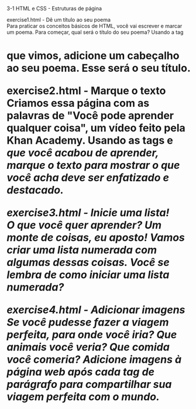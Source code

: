 3-1 HTML e CSS - Estruturas de página

exercise1.html - Dê um título ao seu poema<br>
Para praticar os conceitos básicos de HTML, você vai escrever e marcar um poema. Para começar, qual será o título do seu poema? Usando a tag <h1> que vimos, adicione um cabeçalho ao seu poema. Esse será o seu título.

exercise2.html - Marque o texto<br>
Criamos essa página com as palavras de "Você pode aprender qualquer coisa", um vídeo feito pela Khan Academy. Usando as tags <strong> e <em> que você acabou de aprender, marque o texto para mostrar o que você acha deve ser enfatizado e destacado.

exercise3.html - Inicie uma lista!<br>
O que você quer aprender? Um monte de coisas, eu aposto! Vamos criar uma lista numerada com algumas dessas coisas. Você se lembra de como iniciar uma lista numerada?

exercise4.html - Adicionar imagens<br>
Se você pudesse fazer a viagem perfeita, para onde você iria? Que animais você veria? Que comida você comeria? Adicione imagens à página web após cada tag de parágrafo para compartilhar sua viagem perfeita com o mundo.